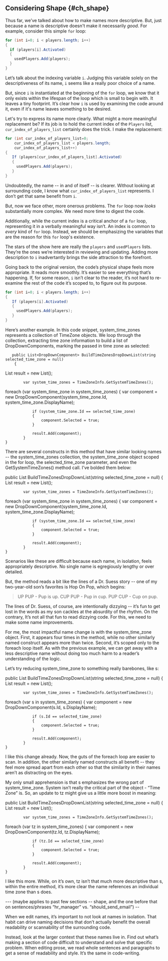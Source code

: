## Considering Shape {#ch_shape}

Thus far, we’ve talked about how to make names more descriptive. But, just because a name is descriptive doesn't make it necessarily _good_. For example, consider this simple `for` loop:

```C#
for (int i=0; i < players.length; i++)
{
  if (players[i].Activated)
  {
    usedPlayers.Add(players);
  }
}
```

Let’s talk about the indexing variable `i`. Judging this variable solely on the descriptiveness of its name, `i` seems like a really poor choice of a name.

But, since `i` is instantiated at the beginning of the `for` loop, we know that it only exists within the lifespan of the loop which is small to begin with. It leaves a tiny footprint. It’s clear how `i` is used by examining the code around it, even if it's name leaves something to be desired.

Let's try to express its name more clearly. What might a more meaningful replacement be? If its job is to hold the current index of the `Players` list, `cur_index_of_players_list` certainly does the trick. I make the replacement:

```C#
for (int cur_index_of_players_list=0; 
	cur_index_of_players_list < players.length; 
	cur_index_of_players_list++)
{
   If (players[cur_index_of_players_list].Activated)
   {
     usedPlayers.Add(players);
   }
}
```

Undoubtedly, the name -- in and of itself -- is clearer. Without looking at surrounding code, I know what `cur_index_of_players_list` represents. I don’t get that same benefit from `i`. 

But, now we face other, more onerous problems. The `for` loop now _looks_ substantially more complex. We need more time to digest the code.

Additionally, while the current index is a critical anchor of a `for` loop, representing it in a verbally meaningful way isn’t. An index is common to _every_ kind of `for` loop. Instead, we should be emphasizing the variables that are the reason for this `for` loop's existence. 

The stars of the show here are really the `players` and `usedPlayers` lists. They’re the ones we’re interested in reviewing and updating. Adding more description to `i` inadvertantly brings the side attraction to the forefront. 

Going back to the original version, the code’s physical shape feels more appropriate. It reads more smoothly. It’s easier to see everything that’s happening. If, for some reason, `i` isn’t clear to the reader, it’s not hard to re-examine the rest of the code it’s scoped to, to figure out its purpose.

```C#
for (int i=0; i < players.length; i++)
{
   If (players[i].Activated)
   {
     usedPlayers.Add(players);
   }
}
```

Here’s another example. In this code snippet, system_time_zones represents a collection of TimeZone objects. We loop through the collection, extracting time zone information to build a list of DropDownComponents, marking the passed in time zone as selected:

       public List<DropDownComponent> BuildTimeZonesDropDownList(string selected_time_zone = null)
        {
 List<DropDownComponent> result  = new List<DropDownComponent>();

            var system_time_zones = TimeZoneInfo.GetSystemTimeZones();

foreach (var system_time_zone in system_time_zones)
            {
                var component = new DropDownComponent(system_time_zone.Id, system_time_zone.DisplayName);

                if (system_time_zone.Id == selected_time_zone)
                {
                    component.Selected = true;
                }

                result.Add(component);
            }
    }

There are several constructs in this method that have similar looking names --  the system_time_zones collection, the system_time_zone object scoped in the for loop, the selected_time_zone parameter, and even the GetSystemTimeZones() method call. I’ve bolded them below:
 
public List<DropDownComponent> BuildTimeZonesDropDownList(string selected_time_zone = null)
        {
 List<DropDownComponent> result  = new List<DropDownComponent>();

            var system_time_zones = TimeZoneInfo.GetSystemTimeZones();

foreach (var system_time_zone in system_time_zones)
            {
                var component = new DropDownComponent(system_time_zone.Id, system_time_zone.DisplayName);

                if (system_time_zone.Id == selected_time_zone)
                {
                    component.Selected = true;
                }

                result.Add(component);
            }
    }

Scenarios like these are difficult because each name, in isolation, feels appropriately descriptive.  No single name is egregiously lengthy or over detailed. 

But, the method reads a bit like the lines of a Dr. Suess story -- one of my two-year-old son’s favorites is Hop On Pop, which begins:

> UP PUP - Pup is up. 
> CUP PUP - Pup in cup. 
> PUP CUP - Cup on pup.

The lines of Dr. Suess, of course, are intentionally dizzying -- it’s fun to get lost in the words as my son cackles at the absurdity of the rhythm. On the contrary, It’s not all that fun to read dizzying code. For this, we need to make some name improvements.

For me, the most impactful name change is with the system_time_zone object. First, it appears four times in the method, while no other similarly named construct appears more than twice. Second, it’s scoped only to the foreach loop itself. As with the previous example, we can get away with a less descriptive name without doing too much harm to a reader’s understanding of the logic.

Let’s try reducing system_time_zone to something really barebones, like s:

public List<DropDownComponent> BuildTimeZonesDropDownList(string selected_time_zone = null)
        {
 List<DropDownComponent> result  = new List<DropDownComponent>();

            var system_time_zones = TimeZoneInfo.GetSystemTimeZones();

foreach (var s in system_time_zones)
            {
                var component = new DropDownComponent(s.Id, s.DisplayName);

                if (s.Id == selected_time_zone)
                {
                    component.Selected = true;
                }

                result.Add(component);
            }
    }

I like this change already. Now, the guts of the foreach loop are easier to scan. In addition, the other similarly named constructs all benefit -- they feel more spread apart from each other so that the similarity in their names aren’t as distracting on the eyes.

My only small apprehension is that s emphasizes the wrong part of system_time_zone.  System isn’t really the critical part of the object - “Time Zone” is. So, an update to tz might give us a little more boost in meaning:

public List<DropDownComponent> BuildTimeZonesDropDownList(string selected_time_zone = null)
        {
 List<DropDownComponent> result  = new List<DropDownComponent>();

            var system_time_zones = TimeZoneInfo.GetSystemTimeZones();

foreach (var tz in system_time_zones)
            {
                var component = new DropDownComponent(tz.Id, tz.DisplayName);

                if (tz.Id == selected_time_zone)
                {
                    component.Selected = true;
                }

                result.Add(component);
            }
    }

I like this more. While, on it’s own, tz isn’t that much more descriptive than s, within the entire method, it’s more clear the name references an individual time zone than s does.

--- (maybe applies to past few sections -- shape, and the one before that on sentences/phrases “hr_manager” vs. “should_send_email”) --

When we edit names, it’s important to not look at names in isolation. That habit can drive naming decisions that don’t actually benefit the overall readability or scannability of the surrounding code.

Instead, look at the larger context that these names live in. Find out what’s making a section of code difficult to understand and solve that specific problem. When editing prose, we read whole sentences and paragraphs to get a sense of readability and style. It’s the same in code-writing.

